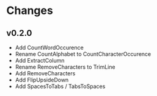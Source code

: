 # Changes

## v0.2.0

* Add CountWordOccurence
* Rename CountAlphabet to CountCharacterOccurence
* Add ExtractColumn
* Rename RemoveCharacters to TrimLine
* Add RemoveCharacters
* Add FlipUpsideDown
* Add SpacesToTabs / TabsToSpaces
